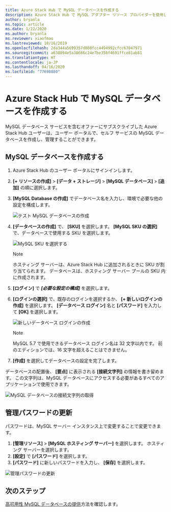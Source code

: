 ```yaml
---
title: Azure Stack Hub で MySQL データベースを作成する
description: Azure Stack Hub で MySQL アダプター リソース プロバイダーを使用してプロビジョニングされた MySQL データベースの作成と管理を行う方法について説明します。
author: bryanla
ms.topic: article
ms.date: 1/22/2020
ms.author: bryanla
ms.reviewer: xiaofmao
ms.lastreviewed: 10/16/2019
ms.openlocfilehash: 2da344a5699357d008fcc4494992cfcc67047971
ms.sourcegitcommit: a630894e5a38666c24e7be350f4691ffce81ab81
ms.translationtype: HT
ms.contentlocale: ja-JP
ms.lasthandoff: 04/16/2020
ms.locfileid: "77698880"
---
```

# <a name="create-mysql-databases-in-azure-stack-hub"></a>Azure Stack Hub で MySQL データベースを作成する
MySQL データベース サービスを含むオファーにサブスクライブした Azure Stack Hub ユーザーは、ユーザー ポータルで、セルフ サービスの MySQL データベースを作成し、管理することができます。

## <a name="create-a-mysql-database"></a>MySQL データベースを作成する

1. Azure Stack Hub のユーザー ポータルにサインインします。
2. **[+ リソースの作成]**  >  **[データ + ストレージ]**  >  **[MySQL データベース]**  >  **[追加]** の順に選択します。
3. **[MySQL Database の作成]** でデータベース名を入力し、環境で必要な他の設定を構成します。

    ![テスト MySQL データベースの作成](./media/azure-stack-mysql-rp-deploy/mysql-create-db-a.png)

4. **[データベースの作成]** で、 **[SKU]** を選択します。 **[MySQL SKU の選択]** で、データベースで使用する SKU を選択します。

    ![MySQL SKU を選択する](./media/azure-stack-mysql-rp-deploy/mysql-select-sku.png)

    >[!Note]
    >ホスティング サーバーは、Azure Stack Hub に追加されるときに SKU が割り当てられます。 データベースは、ホスティング サーバー プールの SKU 内に作成されます。

5. **[ログイン]** で ***[必要な設定の構成]*** を選択します。
6. **[ログインの選択]** で、既存のログインを選択するか、 **[+ 新しいログインの作成]** を選択します。  **[データベース ログイン]** 名と **[パスワード]** を入力して **[OK]** を選択します。

    ![新しいデータベース ログインの作成](./media/azure-stack-mysql-rp-deploy/create-new-login.png)

    >[!NOTE]
    >MySQL 5.7 で使用できるデータベース ログイン名は 32 文字以内です。 前のエディションでは、16 文字を超えることはできません。

7. **[作成]** を選択してデータベースの設定を完了します。

データベースの配置後、 **[要点]** に表示される **[接続文字列]** の情報を書き留めます。 この文字列は、MySQL データベースにアクセスする必要があるすべてのアプリケーションで使用できます。

![MySQL データベースの接続文字列の取得](./media/azure-stack-mysql-rp-deploy/mysql-db-created-a.png)

## <a name="update-the-administrative-password"></a>管理パスワードの更新

パスワードは、MySQL サーバー インスタンス上で変更することで変更できます。

1. **[管理リソース]**  >  **[MySQL ホスティング サーバー]** を選択します。 ホスティング サーバーを選択します。
2. **[設定]** で **[パスワード]** を選択します。
3. **[パスワード]** に新しいパスワードを入力し、 **[保存]** を選択します。

![管理パスワードの更新](./media/azure-stack-mysql-rp-deploy/mysql-update-password.png)

## <a name="next-steps"></a>次のステップ

[高可用性 MySQL データベースの提供](azure-stack-tutorial-mysql.md)方法を確認します。
